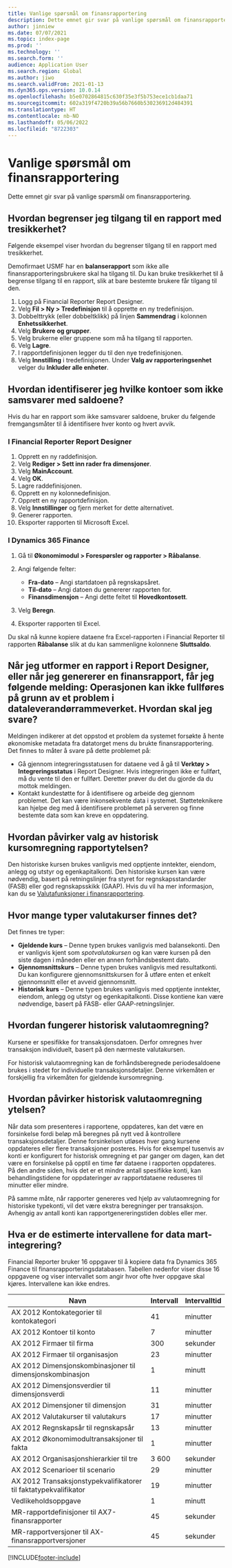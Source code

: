 ```yaml
---
title: Vanlige spørsmål om finansrapportering
description: Dette emnet gir svar på vanlige spørsmål om finansrapportering.
author: jinniew
ms.date: 07/07/2021
ms.topic: index-page
ms.prod: ''
ms.technology: ''
ms.search.form: ''
audience: Application User
ms.search.region: Global
ms.author: jiwo
ms.search.validFrom: 2021-01-13
ms.dyn365.ops.version: 10.0.14
ms.openlocfilehash: b5e0702864815c630f35e3f5b753ece1cb1daa71
ms.sourcegitcommit: 602a319f4720b39a56b7660b530236912d484391
ms.translationtype: HT
ms.contentlocale: nb-NO
ms.lasthandoff: 05/06/2022
ms.locfileid: "8722303"
---
```

# <a name="financial-reporting-faq"></a>Vanlige spørsmål om finansrapportering

Dette emnet gir svar på vanlige spørsmål om finansrapportering.

## <a name="how-do-i-restrict-access-to-a-report-by-using-tree-security"></a>Hvordan begrenser jeg tilgang til en rapport med tresikkerhet?

Følgende eksempel viser hvordan du begrenser tilgang til en rapport med tresikkerhet.

Demofirmaet USMF har en **balanserapport** som ikke alle finansrapporteringsbrukere skal ha tilgang til. Du kan bruke tresikkerhet til å begrense tilgang til en rapport, slik at bare bestemte brukere får tilgang til den.

1. Logg på Financial Reporter Report Designer.
2. Velg **Fil \> Ny \> Tredefinisjon** til å opprette en ny tredefinisjon.
3. Dobbelttrykk (eller dobbeltklikk) på linjen **Sammendrag** i kolonnen **Enhetssikkerhet**.
4. Velg **Brukere og grupper**.
5. Velg brukerne eller gruppene som må ha tilgang til rapporten.
6. Velg **Lagre**.
7. I rapportdefinisjonen legger du til den nye tredefinisjonen.
8. Velg **Innstilling** i tredefinisjonen. Under **Valg av rapporteringsenhet** velger du **Inkluder alle enheter**.

## <a name="how-do-i-identify-which-accounts-dont-match-my-balances"></a>Hvordan identifiserer jeg hvilke kontoer som ikke samsvarer med saldoene?

Hvis du har en rapport som ikke samsvarer saldoene, bruker du følgende fremgangsmåter til å identifisere hver konto og hvert avvik.

### <a name="in-financial-reporter-report-designer"></a>I Financial Reporter Report Designer

1. Opprett en ny raddefinisjon.
2. Velg **Rediger \> Sett inn rader fra dimensjoner**.
3. Velg **MainAccount**.
4. Velg **OK**.
5. Lagre raddefinisjonen.
6. Opprett en ny kolonnedefinisjon.
7. Opprett en ny rapportdefinisjon.
8. Velg **Innstillinger** og fjern merket for dette alternativet.
9. Generer rapporten. 
10. Eksporter rapporten til Microsoft Excel.

### <a name="in-dynamics-365-finance"></a>I Dynamics 365 Finance

1. Gå til **Økonomimodul \> Forespørsler og rapporter \> Råbalanse**.
2. Angi følgende felter:

    - **Fra-dato** – Angi startdatoen på regnskapsåret.
    - **Til-dato** – Angi datoen du genererer rapporten for.
    - **Finansdimensjon** – Angi dette feltet til **Hovedkontosett**.

3. Velg **Beregn**.
4. Eksporter rapporten til Excel.

Du skal nå kunne kopiere dataene fra Excel-rapporten i Financial Reporter til rapporten **Råbalanse** slik at du kan sammenligne kolonnene **Sluttsaldo**.

## <a name="when-i-design-a-report-in-report-designer-or-when-i-generate-a-financial-report-i-received-the-following-message-the-operation-could-not-be-completed-due-to-a-problem-in-the-data-provider-framework-how-should-i-respond"></a>Når jeg utformer en rapport i Report Designer, eller når jeg genererer en finansrapport, får jeg følgende melding: Operasjonen kan ikke fullføres på grunn av et problem i dataleverandørrammeverket. Hvordan skal jeg svare?

Meldingen indikerer at det oppstod et problem da systemet forsøkte å hente økonomiske metadata fra datatorget mens du brukte finansrapportering. Det finnes to måter å svare på dette problemet på:

- Gå gjennom integreringsstatusen for dataene ved å gå til **Verktøy \> Integreringsstatus** i Report Designer. Hvis integreringen ikke er fullført, må du vente til den er fullført. Deretter prøver du det du gjorde da du mottok meldingen.
- Kontakt kundestøtte for å identifisere og arbeide deg gjennom problemet. Det kan være inkonsekvente data i systemet. Støtteteknikere kan hjelpe deg med å identifisere problemet på serveren og finne bestemte data som kan kreve en oppdatering.

## <a name="how-does-the-selection-of-historical-rate-translation-affect-report-performance"></a>Hvordan påvirker valg av historisk kursomregning rapportytelsen?

Den historiske kursen brukes vanligvis med opptjente inntekter, eiendom, anlegg og utstyr og egenkapitalkonti. Den historiske kursen kan være nødvendig, basert på retningslinjer fra styret for regnskapsstandarder (FASB) eller god regnskapsskikk (GAAP). Hvis du vil ha mer informasjon, kan du se [Valutafunksjoner i finansrapportering](financial-reporting-currency-capability.md).

## <a name="how-many-types-of-currency-rate-are-there"></a>Hvor mange typer valutakurser finnes det?

Det finnes tre typer:

- **Gjeldende kurs** – Denne typen brukes vanligvis med balansekonti. Den er vanligvis kjent som *spotvalutakursen* og kan være kursen på den siste dagen i måneden eller en annen forhåndsbestemt dato.
- **Gjennomsnittskurs** – Denne typen brukes vanligvis med resultatkonti. Du kan konfigurere gjennomsnittskursen for å utføre enten et enkelt gjennomsnitt eller et avveid gjennomsnitt.
- **Historisk kurs** – Denne typen brukes vanligvis med opptjente inntekter, eiendom, anlegg og utstyr og egenkapitalkonti. Disse kontiene kan være nødvendige, basert på FASB- eller GAAP-retningslinjer.

## <a name="how-does-historical-currency-translation-work"></a>Hvordan fungerer historisk valutaomregning?

Kursene er spesifikke for transaksjonsdatoen. Derfor omregnes hver transaksjon individuelt, basert på den nærmeste valutakursen.

For historisk valutaomregning kan de forhåndsberegnede periodesaldoene brukes i stedet for individuelle transaksjonsdetaljer. Denne virkemåten er forskjellig fra virkemåten for gjeldende kursomregning.

## <a name="how-does-historical-currency-translation-affect-performance"></a>Hvordan påvirker historisk valutaomregning ytelsen?

Når data som presenteres i rapportene, oppdateres, kan det være en forsinkelse fordi beløp må beregnes på nytt ved å kontrollere transaksjonsdetaljer. Denne forsinkelsen utløses hver gang kursene oppdateres eller flere transaksjoner posteres. Hvis for eksempel tusenvis av konti er konfigurert for historisk omregning et par ganger om dagen, kan det være en forsinkelse på opptil en time før dataene i rapporten oppdateres. På den andre siden, hvis det er et mindre antall spesifikke konti, kan behandlingstidene for oppdateringer av rapportdataene reduseres til minutter eller mindre.

På samme måte, når rapporter genereres ved hjelp av valutaomregning for historiske typekonti, vil det være ekstra beregninger per transaksjon. Avhengig av antall konti kan rapportgenereringstiden dobles eller mer.

## <a name="what-are-the-estimated-data-mart-integration-intervals"></a>Hva er de estimerte intervallene for data mart-integrering?

Financial Reporter bruker 16 oppgaver til å kopiere data fra Dynamics 365 Finance til finansrapporteringsdatabasen. Tabellen nedenfor viser disse 16 oppgavene og viser intervallet som angir hvor ofte hver oppgave skal kjøres. Intervallene kan ikke endres.

| Navn                                                       | Intervall | Intervalltid |
|------------------------------------------------------------|----------|-----------------|
| AX 2012 Kontokategorier til kontokategori            | 41       | minutter         |
| AX 2012 Kontoer til konto                                | 7        | minutter         |
| AX 2012 Firmaer til firma                               | 300      | sekunder         |
| AX 2012 Firmaer til organisasjon                          | 23       | minutter         |
| AX 2012 Dimensjonskombinasjoner til dimensjonskombinasjon    | 1        | minutt         |
| AX 2012 Dimensjonsverdier til dimensjonsverdi                | 11       | minutter         |
| AX 2012 Dimensjoner til dimensjon                            | 31       | minutter         |
| AX 2012 Valutakurser til valutakurs                    | 17       | minutter         |
| AX 2012 Regnskapsår til regnskapsår                        | 13       | minutter         |
| AX 2012 Økonomimodultransaksjoner til fakta                | 1        | minutter         |
| AX 2012 Organisasjonshierarkier til tre                   | 3 600    | sekunder         |
| AX 2012 Scenarioer til scenario                              | 29       | minutter         |
| AX 2012 Transaksjonstypekvalifikatorer til faktatypekvalifikator | 19       | minutter         |
| Vedlikeholdsoppgave                                           | 1        | minutt         |
| MR-rapportdefinisjoner til AX7-finansrapporter             | 45       | sekunder         |
| MR-rapportversjoner til AX-finansrapportversjoner         | 45       | sekunder         |

[!INCLUDE[footer-include](../../includes/footer-banner.md)]
